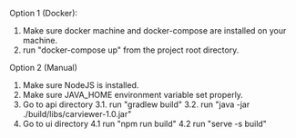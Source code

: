 Option 1 (Docker):
  1. Make sure docker machine and docker-compose are installed on your machine.
  2. run "docker-compose up" from the project root directory.
  
Option 2 (Manual)
  1. Make sure NodeJS is installed.
  2. Make sure JAVA_HOME environment variable set properly.
  3. Go to api directory
    3.1. run "gradlew build"
    3.2. run "java -jar ./build/libs/carviewer-1.0.jar"
  4. Go to ui directory
    4.1 run "npm run build"
    4.2 run "serve -s build"
